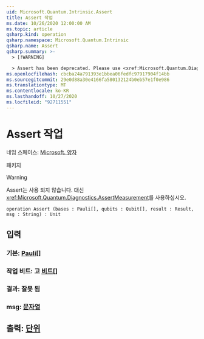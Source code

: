 ```yaml
---
uid: Microsoft.Quantum.Intrinsic.Assert
title: Assert 작업
ms.date: 10/26/2020 12:00:00 AM
ms.topic: article
qsharp.kind: operation
qsharp.namespace: Microsoft.Quantum.Intrinsic
qsharp.name: Assert
qsharp.summary: >-
  > [!WARNING]

  > Assert has been deprecated. Please use <xref:Microsoft.Quantum.Diagnostics.AssertMeasurement> instead.
ms.openlocfilehash: cbcba24a791393e1bbea06fedfc97917904f14bb
ms.sourcegitcommit: 29e0d88a30e4166fa580132124b0eb57e1f0e986
ms.translationtype: MT
ms.contentlocale: ko-KR
ms.lasthandoff: 10/27/2020
ms.locfileid: "92711551"
---
```

# <a name="assert-operation"></a>Assert 작업

네임 스페이스: [Microsoft. 양자](xref:Microsoft.Quantum.Intrinsic)

패키지 [](https://nuget.org/packages/)


> [!WARNING]
> Assert는 사용 되지 않습니다. 대신 <xref:Microsoft.Quantum.Diagnostics.AssertMeasurement>를 사용하십시오.



```qsharp
operation Assert (bases : Pauli[], qubits : Qubit[], result : Result, msg : String) : Unit
```


## <a name="input"></a>입력

### <a name="bases--pauli"></a>기본: [Pauli](xref:microsoft.quantum.lang-ref.pauli)[]




### <a name="qubits--qubit"></a>작업 비트: 고 [비트](xref:microsoft.quantum.lang-ref.qubit)[]




### <a name="result--__invalidresult__"></a>결과: __잘못 <Result> 됨__




### <a name="msg--string"></a>msg: [문자열](xref:microsoft.quantum.lang-ref.string)





## <a name="output--unit"></a>출력: [단위](xref:microsoft.quantum.lang-ref.unit)

